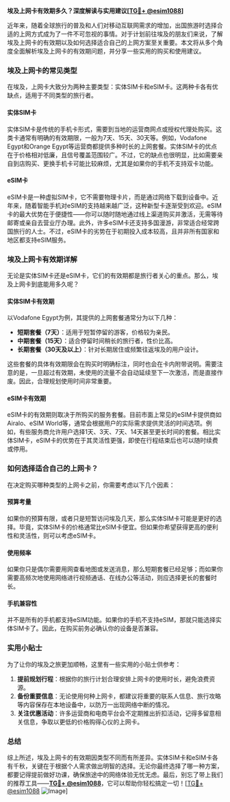 **埃及上网卡有效期多久？深度解读与实用建议[[TG💪+ @esim1088](https://t.me/s/esim1088)]**

近年来，随着全球旅行的普及和人们对移动互联网需求的增加，出国旅游时选择合适的上网方式成为了一件不可忽视的事情。对于计划前往埃及的朋友们来说，了解埃及上网卡的有效期以及如何选择适合自己的上网方案至关重要。本文将从多个角度全面解析埃及上网卡的有效期问题，并分享一些实用的购买和使用建议。

### 埃及上网卡的常见类型

在埃及，上网卡大致分为两种主要类型：实体SIM卡和eSIM卡。这两种卡各有优缺点，适用于不同类型的旅行者。

#### 实体SIM卡

实体SIM卡是传统的手机卡形式，需要到当地的运营商网点或授权代理处购买。这类卡通常有明确的有效期限，一般为7天、15天、30天等。例如，Vodafone Egypt和Orange Egypt等运营商都提供多种时长的上网套餐。实体SIM卡的优点在于价格相对低廉，且信号覆盖范围较广。不过，它的缺点也很明显，比如需要亲自到店购买、更换手机卡可能比较麻烦，尤其是如果你的手机不支持双卡功能。

#### eSIM卡

eSIM卡是一种虚拟SIM卡，它不需要物理卡片，而是通过网络下载到设备中。近年来，随着智能手机对eSIM的支持越来越广泛，这种新型卡逐渐受到欢迎。eSIM卡的最大优势在于便捷性——你可以随时随地通过线上渠道购买并激活，无需等待邮寄或亲自去营业厅办理。此外，许多eSIM卡还支持多国漫游，非常适合经常跨国旅行的人士。不过，eSIM卡的劣势在于初期投入成本较高，且并非所有国家和地区都支持eSIM服务。

### 埃及上网卡有效期详解

无论是实体SIM卡还是eSIM卡，它们的有效期都是旅行者关心的重点。那么，埃及上网卡到底能用多久呢？

#### 实体SIM卡有效期

以Vodafone Egypt为例，其提供的上网套餐通常分为以下几种：

- **短期套餐（7天）**：适用于短暂停留的游客，价格较为亲民。
- **中期套餐（15天）**：适合停留时间稍长的旅行者，性价比高。
- **长期套餐（30天及以上）**：针对长期居住或频繁往返埃及的用户设计。

这些套餐的具体有效期限会在购买时明确标注，同时也会在卡内附带说明。需要注意的是，一旦超过有效期，未使用的流量不会自动延续至下一次激活，而是直接作废。因此，合理规划使用时间非常重要。

#### eSIM卡有效期

eSIM卡的有效期则取决于所购买的服务套餐。目前市面上常见的eSIM卡提供商如Airalo、eSIM World等，通常会根据用户的实际需求提供灵活的时间选项。例如，有些服务商允许用户选择1天、3天、7天、14天甚至更长时间的套餐。相比实体SIM卡，eSIM卡的优势在于其灵活性更强，即使在行程结束后也可以随时续费或停用。

### 如何选择适合自己的上网卡？

在决定购买哪种类型的上网卡之前，你需要考虑以下几个因素：

#### 预算考量

如果你的预算有限，或者只是短暂访问埃及几天，那么实体SIM卡可能是更好的选择。毕竟，实体SIM卡的价格通常比eSIM卡便宜。但如果你希望获得更高的便利性和灵活性，则可以考虑eSIM卡。

#### 使用频率

如果你只是偶尔需要用网查看地图或发送消息，那么短期套餐已经足够；而如果你需要高频次地使用网络进行视频通话、在线办公等活动，则应选择更长的套餐时长。

#### 手机兼容性

并不是所有的手机都支持eSIM功能。如果你的手机不支持eSIM，那就只能选择实体SIM卡了。因此，在购买前务必确认你的设备是否兼容。

### 实用小贴士

为了让你的埃及之旅更加顺畅，这里有一些实用的小贴士供参考：

1. **提前规划行程**：根据你的旅行计划合理安排上网卡的使用时长，避免浪费资源。
2. **备份重要信息**：无论使用何种上网卡，都建议将重要的联系人信息、旅行攻略等内容保存在本地设备中，以防万一出现网络中断的情况。
3. **关注优惠活动**：许多运营商和电商平台会不定期推出折扣活动，记得多留意相关信息，争取以更低的价格购得心仪的上网卡。

### 总结

综上所述，埃及上网卡的有效期因类型不同而有所差异。实体SIM卡和eSIM卡各有千秋，关键在于根据个人需求做出明智的选择。无论你最终选择了哪一种方案，都要记得提前做好功课，确保旅途中的网络体验无忧无虑。最后，别忘了带上我们的推荐工具——**[TG💪+ @esim1088](https://t.me/s/esim1088)**，它可以帮助你轻松搞定一切！[[TG💪+ @esim1088](https://t.me/s/esim1088) ![Image](https://i.postimg.cc/4NQfJmqS/Snipaste-2025-05-13-00-14-12.png)]